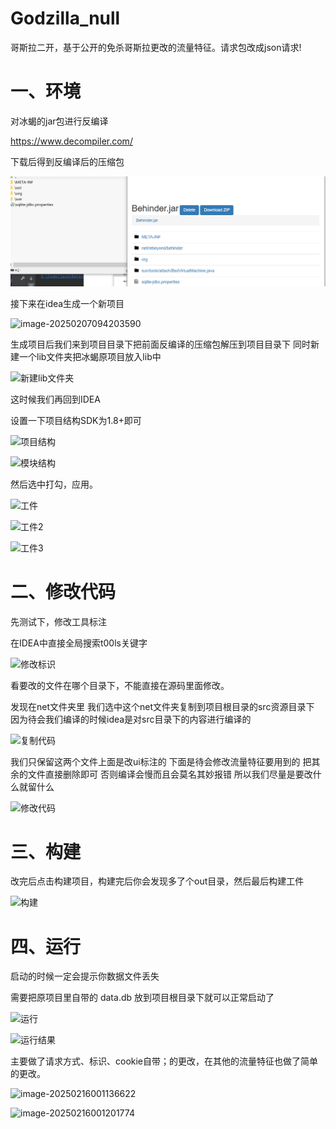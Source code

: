 # Godzilla_null
哥斯拉二开，基于公开的免杀哥斯拉更改的流量特征。请求包改成json请求!

# 一、环境

对冰蝎的jar包进行反编译

https://www.decompiler.com/

下载后得到反编译后的压缩包

![反编译后的压缩包](.\README.assets\反编译后的压缩包.jpg)

接下来在idea生成一个新项目

![image-20250207094203590](G:\Code\git\Godzilla_null\README.assets\image-20250207094203590.png)

生成项目后我们来到项目目录下把前面反编译的压缩包解压到项目目录下  同时新建一个lib文件夹把冰蝎原项目放入lib中  

![新建lib文件夹](G:\Code\git\Godzilla_null\README.assets\新建lib文件夹.jpg)

这时候我们再回到IDEA

设置一下项目结构SDK为1.8+即可  

![项目结构](G:\Code\git\Godzilla_null\README.assets\项目结构.jpg)

![模块结构](G:\Code\git\Godzilla_null\README.assets\模块结构.jpg)

然后选中打勾，应用。

![工件](G:\Code\git\Godzilla_null\README.assets\工件.jpg)

![工件2](G:\Code\git\Godzilla_null\README.assets\工件2.jpg)



![工件3](G:\Code\git\Godzilla_null\README.assets\工件3.jpg)



# 二、修改代码

先测试下，修改工具标注

在IDEA中直接全局搜索t00ls关键字

![修改标识](G:\Code\git\Godzilla_null\README.assets\修改标识.jpg)

看要改的文件在哪个目录下，不能直接在源码里面修改。



发现在net文件夹里 我们选中这个net文件夹复制到项目根目录的src资源目录下  因为待会我们编译的时候idea是对src目录下的内容进行编译­的

![复制代码](G:\Code\git\Godzilla_null\README.assets\复制代码.jpg)

我们只保留这两个文件上面是改ui标注的  下面是待会修改流量特征要用到的   把其余的文件直接删除即可  否则编译会慢而且会莫名其妙报错  所以我们尽量是要改什么就留什么

![修改代码](G:\Code\git\Godzilla_null\README.assets\修改代码.jpg)

# 三、构建

改完后点击构建项目，构建完后你会发现多了个out目录，然后最后构建工件

![构建](G:\Code\git\Godzilla_null\README.assets\构建.png)

# 四、运行

启动的时候一定会提示你数据文件丢失

需要把原项目里自带的  data.db 放到项目根目录下就可以正常启动了

![运行](G:\Code\git\Godzilla_null\README.assets\运行.png)



![运行结果](G:\Code\git\Godzilla_null\README.assets\运行结果.png)







主要做了请求方式、标识、cookie自带；的更改，在其他的流量特征也做了简单的更改。

![image-20250216001136622](G:\Code\git\Godzilla_null\README.assets\image-20250216001136622.png)

![image-20250216001201774](G:\Code\git\Godzilla_null\README.assets\image-20250216001201774.png)

